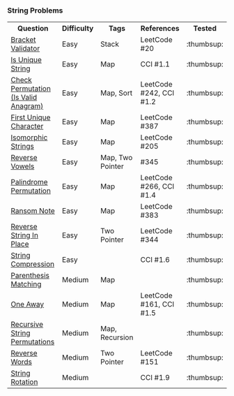 
### String Problems

<table>
  <!-- header -->
  <tr>
    <th>Question</th>
    <th>Difficulty</th>
    <th>Tags</th>
    <th>References</th>
    <th>Tested</th>
  </tr>

  <!-- entries -->
  <tr>
    <td><a href="../questions/bracket_validator/bracket_validator.js">Bracket Validator</a></td>
    <td>Easy</td>
    <td>Stack</td>
    <td>LeetCode #20</td>
    <td>:thumbsup:</td>
  </tr>

  <tr>
    <td><a href="../questions/is_unique/is_unique.js">Is Unique String</a></td>
    <td>Easy</td>
    <td>Map</td>
    <td>CCI #1.1</td>
    <td>:thumbsup:</td>
  </tr>

  <tr>
    <td><a href="../questions/check_permutation/check_permutation.js">Check Permutation (Is Valid Anagram)</a></td>
    <td>Easy</td>
    <td>Map, Sort</td>
    <td>LeetCode #242, CCI #1.2</td>
    <td>:thumbsup:</td>
  </tr>

  <tr>
    <td><a href="../questions/first_unique_character/first_unique_character.js">First Unique Character</a></td>
    <td>Easy</td>
    <td>Map</td>
    <td>LeetCode #387</td>
    <td>:thumbsup:</td>
  </tr>

  <tr>
    <td><a href="../questions/isomorphic_strings/isomorphic_strings.js">Isomorphic Strings</a></td>
    <td>Easy</td>
    <td>Map</td>
    <td>LeetCode #205</td>
    <td>:thumbsup:</td>
  </tr>

  <tr>
    <td><a href="../questions/reverse_vowels/reverse_vowels.js">Reverse Vowels</a></td>
    <td>Easy</td>
    <td>Map, Two Pointer</td>
    <td>#345</td>
    <td>:thumbsup:</td>
  </tr>

  <tr>
    <td><a href="../questions/palindrome_permutation/palindrome_permutation.js">Palindrome Permutation</a></td>
    <td>Easy</td>
    <td>Map</td>
    <td>LeetCode #266, CCI #1.4</td>
    <td>:thumbsup:</td>
  </tr>

  <tr>
    <td><a href="../questions/ransom_note/ransom_note.js">Ransom Note</a></td>
    <td>Easy</td>
    <td>Map</td>
    <td>LeetCode #383</td>
    <td>:thumbsup:</td>
  </tr>

  <tr>
    <td><a href="../questions/reverse_string_in_place/reverse_string_in_place.js">Reverse String In Place</a></td>
    <td>Easy</td>
    <td>Two Pointer</td>
    <td>LeetCode #344</td>
    <td>:thumbsup:</td>
  </tr>

  <tr>
    <td><a href="../questions/string_compression/string_compression.js">String Compression</a></td>
    <td>Easy</td>
    <td></td>
    <td>CCI #1.6</td>
    <td>:thumbsup:</td>
  </tr>

  <tr>
    <td><a href="../questions/parenthesis_matching/parenthesis_matching.js">Parenthesis Matching</a></td>
    <td>Medium</td>
    <td>Map</td>
    <td></td>
    <td>:thumbsup:</td>
  </tr>

  <tr>
    <td><a href="../questions/one_away/one_away.js">One Away</a></td>
    <td>Medium</td>
    <td>Map</td>
    <td>LeetCode #161, CCI #1.5</td>
    <td>:thumbsup:</td>
  </tr>

  <tr>
    <td><a href="../questions/recursive_string_permutations/recursive_string_permutations.js">Recursive String Permutations</a></td>
    <td>Medium</td>
    <td>Map, Recursion</td>
    <td></td>
    <td>:thumbsup:</td>
  </tr>

  <tr>
    <td><a href="../questions/reverse_words/reverse_words.js">Reverse Words</a></td>
    <td>Medium</td>
    <td>Two Pointer</td>
    <td>LeetCode #151</td>
    <td>:thumbsup:</td>
  </tr>

  <tr>
    <td><a href="../questions/string_rotation/string_rotation.js">String Rotation</a></td>
    <td>Medium</td>
    <td></td>
    <td>CCI #1.9</td>
    <td>:thumbsup:</td>
  </tr>

</table>
